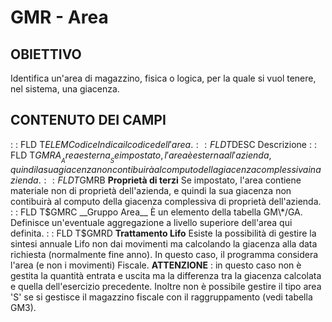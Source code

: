 # GMR - Area
## OBIETTIVO
Identifica un'area di magazzino, fisica o logica, per la quale si vuol tenere, nel sistema, una giacenza.
## CONTENUTO DEI CAMPI
 :  : FLD T$ELEM Codice
Indica il codice dell'area.
 :  : FLD T$DESC Descrizione
 :  : FLD T$GMRA __Area esterna__
Se impostato, l'area è esterna all'azienda, quindi la sua giacenza non contibuirà al computo della giacenza complessiva in azienda.
 :  : FLD T$GMRB __Proprietà di terzi__
Se impostato, l'area contiene materiale non di proprietà dell'azienda, e quindi la sua giacenza non contibuirà al computo della giacenza complessiva di proprietà dell'azienda.
 :  : FLD T$GMRC __Gruppo Area__
È un elemento della tabella GM\*/GA. Definisce un'eventuale aggregazione a livello superiore dell'area qui definita.
 :  : FLD T$GMRD __Trattamento Lifo__
Esiste la possibilità di gestire la sintesi annuale Lifo non dai movimenti ma calcolando la giacenza alla data richiesta (normalmente fine anno). In questo caso, il programma considera l'area (e non i movimenti) Fiscale.
**ATTENZIONE** :  in questo caso non è gestita la quantità entrata e uscita ma la differenza tra la giacenza calcolata e quella dell'esercizio precedente. Inoltre non è possibile gestire il tipo area 'S' se si gestisce il magazzino fiscale con il raggruppamento (vedi tabella GM3).
